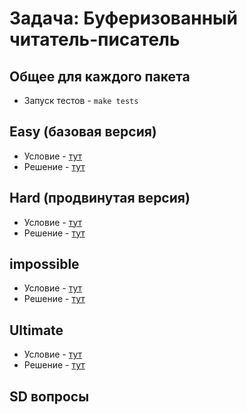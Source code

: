# Задача: Буферизованный читатель-писатель

## Общее для каждого пакета

- Запуск тестов - `make tests`


## Easy (базовая версия)

- Условие - [тут](easy/task.md)
- Решение - [тут](easy/solution.go)


## Hard (продвинутая версия)

- Условие - [тут](hard/task.md)
- Решение - [тут](hard/solution.go)

## impossible 

- Условие - [тут](impossible/task.md)
- Решение - [тут](impossible/solution.go)

## Ultimate  

- Условие - [тут](ultimate/task.md)
- Решение - [тут](ultimate/solution.go)

## SD вопросы
